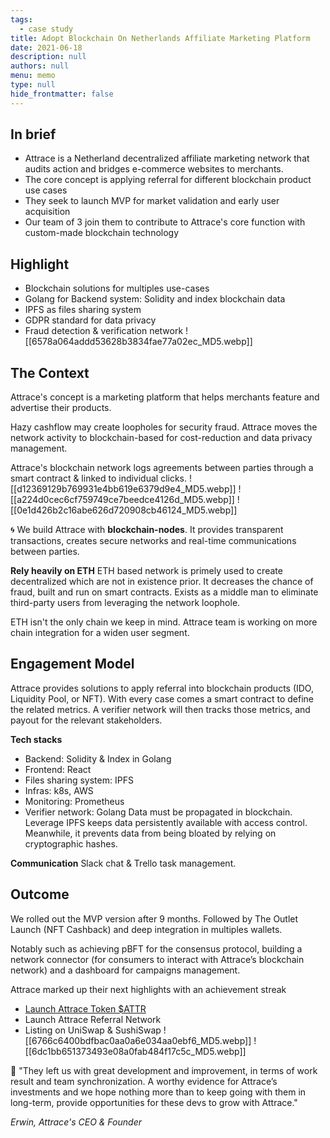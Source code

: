 ```yaml
---
tags: 
  - case study
title: Adopt Blockchain On Netherlands Affiliate Marketing Platform
date: 2021-06-18
description: null
authors: null
menu: memo
type: null
hide_frontmatter: false
---
```

## In brief
* Attrace is a Netherland decentralized affiliate marketing network that audits action and bridges e-commerce websites to merchants. 
* The core concept is applying referral for different blockchain product use cases
* They seek to launch MVP for market validation and early user acquisition
* Our team of 3 join them to contribute to Attrace's core function with custom-made blockchain technology

## Highlight
* Blockchain solutions for multiples use-cases
* Golang for Backend system: Solidity and index blockchain data
* IPFS as files sharing system 
* GDPR standard for data privacy
* Fraud detection & verification network
![[6578a064addd53628b3834fae77a02ec_MD5.webp]]

## The Context
Attrace's concept is a marketing platform that helps merchants feature and advertise their products.

Hazy cashflow may create loopholes for security fraud. Attrace moves the network activity to blockchain-based for cost-reduction and data privacy management. 

Attrace's blockchain network logs agreements between parties through a smart contract & linked to individual clicks. 
![[d12369129b769931e4bb619e6379d9e4_MD5.webp]]
![[a224d0cec6cf759749ce7beedce4126d_MD5.webp]]
![[0e1d426b2c16abe626d720908cb46124_MD5.webp]]

🌀 We build Attrace with **blockchain-nodes**. It provides transparent transactions, creates secure networks and real-time communications between parties.

**Rely heavily on ETH**
ETH based network is primely used to create decentralized which are not in existence prior. It decreases the chance of fraud, built and run on smart contracts. Exists as a middle man to eliminate third-party users from leveraging the network loophole. 

ETH isn't the only chain we keep in mind. Attrace team is working on more chain integration for a widen user segment. 

## Engagement Model
Attrace provides solutions to apply referral into blockchain products (IDO, Liquidity Pool, or NFT). With every case comes a smart contract to define the related metrics. A verifier network will then tracks those metrics, and payout for the relevant stakeholders.

**Tech stacks**
* Backend: Solidity & Index in Golang
* Frontend: React
* Files sharing system: IPFS
* Infras: k8s, AWS
* Monitoring: Prometheus
* Verifier network: Golang
Data must be propagated in blockchain. Leverage IPFS keeps data persistently available with access control. Meanwhile, it prevents data from being bloated by relying on cryptographic hashes. 

**Communication**
Slack chat & Trello task management.

## Outcome
We rolled out the MVP version after 9 months. Followed by The Outlet Launch (NFT Cashback) and deep integration in multiples wallets.

Notably such as achieving pBFT for the consensus protocol, building a network connector (for consumers to interact with Attrace’s blockchain network) and a dashboard for campaigns management.

Attrace marked up their next highlights with an achievement streak 
* [Launch Attrace Token $ATTR ](https://medium0.com/attrace/launch-of-attrace-token-attr-8af568436136?source=rss-43b67b0fd75b------2)
* Launch Attrace Referral Network
* Listing on UniSwap & SushiSwap
![[6766c6400bdfbac0aa0a6e034aa0ebf6_MD5.webp]]
![[6dc1bb651373493e08a0fab484f17c5c_MD5.webp]]

💬 "They left us with great development and improvement, in terms of work result and team synchronization. A worthy evidence for Attrace’s investments and we hope nothing more than to keep going with them in long-term, provide opportunities for these devs to grow with Attrace."

*Erwin, Attrace's CEO & Founder*